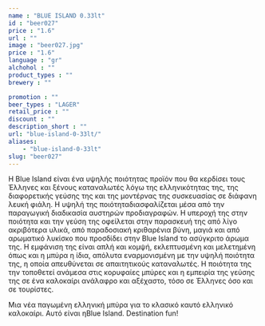 ```yaml
---
name : "BLUE ISLAND 0.33lt"
id : "beer027"
price : "1.6"
url : ""
image : "beer027.jpg"
price : "1.6"
language : "gr"
alchohol : ""
product_types : ""
brewery : ""

promotion : ""
beer_types : "LAGER"
retail_price : ""
discount : ""
description_short : ""
url: "blue-island-0-33lt/"
aliases: 
    - "blue-island-0-33lt"
slug: "beer027"
---
```


H Blue Island είναι ένα υψηλής ποιότητας προϊόν που θα κερδίσει τους Έλληνες και ξένους καταναλωτές λόγω της ελληνικότητας της, της διαφορετικής γεύσης της και της μοντέρνας της συσκευασίας σε διάφανη λευκή φιάλη. Η υψηλή της ποιότηταδιασφαλίζεται μέσα από την παραγωγική διαδικασία αυστηρών προδιαγραφών. Η υπεροχή της στην ποιότητα και την γεύση της οφείλεται στην παρασκευή της από λίγο ακριβότερα υλικά, από παραδοσιακή κριθαρένια βύνη, μαγιά και από αρωματικό λυκίσκο που προσδίδει στην Blue Island το ασύγκριτο άρωμα της. Η εμφάνιση της είναι απλή και κομψή, εκλεπτυσμένη και μελετημένη όπως και η μπύρα η ίδια, απόλυτα εναρμονισμένη με την υψηλή ποιότητα της, η οποία απευθύνεται σε απαιτητικούς καταναλωτές. Η ποιότητα της την τοποθετεί ανάμεσα στις κορυφαίες μπύρες και η εμπειρία της γεύσης της σε ένα καλοκαίρι ανάλαφρο και αξέχαστο, τόσο σε Έλληνες όσο και σε τουρίστες.

Μια νέα παγωμένη ελληνική μπύρα για το κλασικό καυτό ελληνικό καλοκαίρι. Αυτό είναι ηBlue Island. Destination fun!
